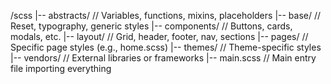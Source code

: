 /scss
|-- abstracts/     // Variables, functions, mixins, placeholders
|-- base/          // Reset, typography, generic styles
|-- components/    // Buttons, cards, modals, etc.
|-- layout/        // Grid, header, footer, nav, sections
|-- pages/         // Specific page styles (e.g., home.scss)
|-- themes/        // Theme-specific styles
|-- vendors/       // External libraries or frameworks
|-- main.scss      // Main entry file importing everything
